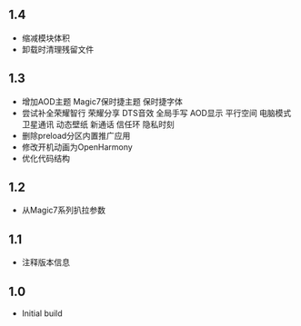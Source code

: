 ## 1.4

- 缩减模块体积
- 卸载时清理残留文件

## 1.3

- 增加AOD主题 Magic7保时捷主题 保时捷字体
- 尝试补全荣耀智行 荣耀分享 DTS音效 全局手写 AOD显示 平行空间 电脑模式 卫星通讯 动态壁纸 新通话 信任环 隐私时刻
- 删除preload分区内置推广应用
- 修改开机动画为OpenHarmony
- 优化代码结构

## 1.2

- 从Magic7系列扒拉参数

## 1.1

- 注释版本信息

## 1.0

- Initial build
